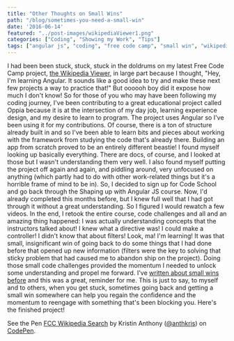 ```yaml
---
title: "Other Thoughts on Small Wins"
path: "/blog/sometimes-you-need-a-small-win"
date: '2016-06-14'
featured: "../post-images/wikipediaViewer1.png"
categories: ["Coding", "Showing my Work", "Tips"]
tags: ["angular js", "coding", "free code camp", "small win", "wikipedia"]
---
```


I had been been stuck, stuck, stuck in the doldrums on my latest Free Code Camp project, [the Wikipedia Viewer](https://www.freecodecamp.com/challenges/build-a-wikipedia-viewer), in large part because I thought, "Hey, I'm learning Angular. It sounds like a good idea to try and make these next few projects a way to practice that!" But oooooh boy did it expose how much I don't know! So for those of you who may have been following my coding journey, I've been contributing to a great educational project called Oppia because it is at the intersection of my day job, learning experience design, and my desire to learn to program. The project uses Angular so I've been using it for my contributions. Of course, there is a ton of structure already built in and so I've been able to learn bits and pieces about working with the framework from studying the code that's already there. Building an app from scratch proved to be an entirely different beastie! I found myself looking up basically everything. There are docs, of course, and I looked at those but I wasn't understanding them very well. I also found myself putting the project off again and again, and piddling around, very unfocused on anything (which partly had to do with other work-related things but it's a horrible frame of mind to be in). So, I decided to sign up for Code School and go back through the Shaping up with Angular JS course. Now, I'd already completed this months before, but I knew full well that I had got through it without a great understanding. So I figured I would rewatch a few videos. In the end, I retook the entire course, code challenges and all and an amazing thing happened: I was actually understanding concepts that the instructors talked about! I knew what a directive was! I could make a controller! I didn't know that about filters! Look, ma! I'm learning! It was that small, insignificant win of going back to do some things that I had done before that opened up new information (filters were the key to solving that sticky problem that had caused me to abandon ship on the project). Doing those small code challenges provided the momentum I needed to unlock some understanding and propel me forward. I've [written about small wins before](/blog/going-for-the-small-win-keeping-engaged-when-circumstances-weigh-you-down/) and this was a great, reminder for me. This is just to say, to myself and to others, when you get stuck, sometimes going back and getting a small win somewhere can help you regain the confidence and the momentum to reengage with something that's been blocking you. Here's the finished project!

See the Pen <a href='http://codepen.io/anthkris/pen/PNdBGB/'>FCC Wikipedia Search</a> by Kristin Anthony (<a href='http://codepen.io/anthkris'>@anthkris</a>) on <a href='http://codepen.io'>CodePen</a>.
